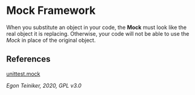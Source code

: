 # Mock Framework

When you substitute an object in your code, the **Mock** must look like the real 
object it is replacing. Otherwise, your code will not be able to use the *Mock* 
in place of the original object.


## References
[unittest.mock](https://docs.python.org/3/library/unittest.mock-examples.html)

*Egon Teiniker, 2020, GPL v3.0*

